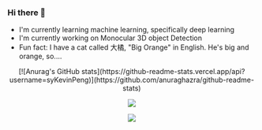 ### Hi there 👋

- I'm currently learning machine learning, specifically deep learning
- I'm currently working on Monocular 3D object Detection
- Fun fact: I have a cat called 大橘, "Big Orange" in English. He's big and orange, so....
<p align="center">
[![Anurag's GitHub stats](https://github-readme-stats.vercel.app/api?username=syKevinPeng)](https://github.com/anuraghazra/github-readme-stats)
</p>
<p align="center">
  <img src="https://github-readme-stats.vercel.app/api/top-langs/?username=syKevinPeng&langs_count=10&layout=compact&theme=chartreuse-dark" >
</p>

<p align="center">
  <img src="https://github-readme-stats.vercel.app/api/wakatime?theme=chartreuse-dark&layout=compact&username=syKevinPeng" >
</p>
<!--
**syKevinPeng/syKevinPeng** is a ✨ _special_ ✨ repository because its `README.md` (this file) appears on your GitHub profile.

Here are some ideas to get you started:

- 🔭 I’m currently working on ...
- 🌱 I’m currently learning ...
- 👯 I’m looking to collaborate on ...
- 🤔 I’m looking for help with ...
- 💬 Ask me about ...
- 📫 How to reach me: ...
- 😄 Pronouns: ...
- ⚡ Fun fact: ...
-->

